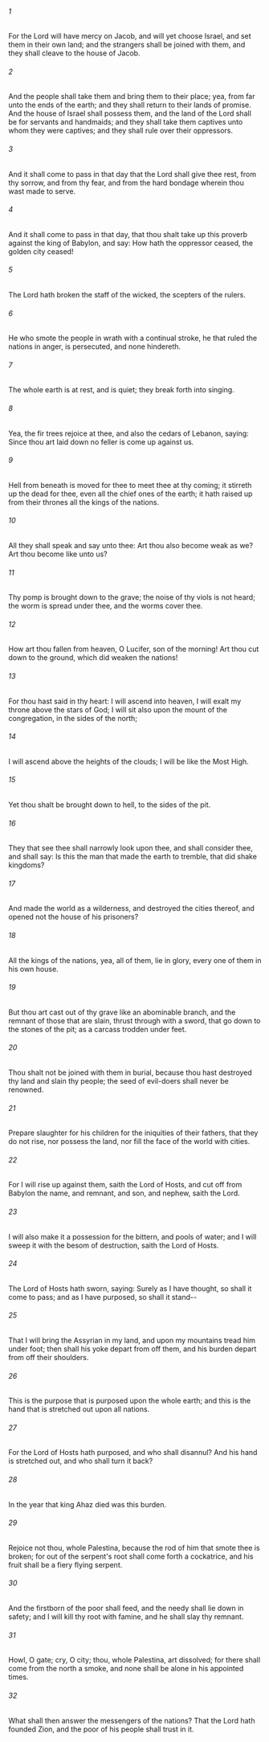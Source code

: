 ###### 1
For the Lord will have mercy on Jacob, and will yet choose Israel, and set them in their own land; and the strangers shall be joined with them, and they shall cleave to the house of Jacob.

###### 2
And the people shall take them and bring them to their place; yea, from far unto the ends of the earth; and they shall return to their lands of promise. And the house of Israel shall possess them, and the land of the Lord shall be for servants and handmaids; and they shall take them captives unto whom they were captives; and they shall rule over their oppressors.

###### 3
And it shall come to pass in that day that the Lord shall give thee rest, from thy sorrow, and from thy fear, and from the hard bondage wherein thou wast made to serve.

###### 4
And it shall come to pass in that day, that thou shalt take up this proverb against the king of Babylon, and say: How hath the oppressor ceased, the golden city ceased!

###### 5
The Lord hath broken the staff of the wicked, the scepters of the rulers.

###### 6
He who smote the people in wrath with a continual stroke, he that ruled the nations in anger, is persecuted, and none hindereth.

###### 7
The whole earth is at rest, and is quiet; they break forth into singing.

###### 8
Yea, the fir trees rejoice at thee, and also the cedars of Lebanon, saying: Since thou art laid down no feller is come up against us.

###### 9
Hell from beneath is moved for thee to meet thee at thy coming; it stirreth up the dead for thee, even all the chief ones of the earth; it hath raised up from their thrones all the kings of the nations.

###### 10
All they shall speak and say unto thee: Art thou also become weak as we? Art thou become like unto us?

###### 11
Thy pomp is brought down to the grave; the noise of thy viols is not heard; the worm is spread under thee, and the worms cover thee.

###### 12
How art thou fallen from heaven, O Lucifer, son of the morning! Art thou cut down to the ground, which did weaken the nations!

###### 13
For thou hast said in thy heart: I will ascend into heaven, I will exalt my throne above the stars of God; I will sit also upon the mount of the congregation, in the sides of the north;

###### 14
I will ascend above the heights of the clouds; I will be like the Most High.

###### 15
Yet thou shalt be brought down to hell, to the sides of the pit.

###### 16
They that see thee shall narrowly look upon thee, and shall consider thee, and shall say: Is this the man that made the earth to tremble, that did shake kingdoms?

###### 17
And made the world as a wilderness, and destroyed the cities thereof, and opened not the house of his prisoners?

###### 18
All the kings of the nations, yea, all of them, lie in glory, every one of them in his own house.

###### 19
But thou art cast out of thy grave like an abominable branch, and the remnant of those that are slain, thrust through with a sword, that go down to the stones of the pit; as a carcass trodden under feet.

###### 20
Thou shalt not be joined with them in burial, because thou hast destroyed thy land and slain thy people; the seed of evil-doers shall never be renowned.

###### 21
Prepare slaughter for his children for the iniquities of their fathers, that they do not rise, nor possess the land, nor fill the face of the world with cities.

###### 22
For I will rise up against them, saith the Lord of Hosts, and cut off from Babylon the name, and remnant, and son, and nephew, saith the Lord.

###### 23
I will also make it a possession for the bittern, and pools of water; and I will sweep it with the besom of destruction, saith the Lord of Hosts.

###### 24
The Lord of Hosts hath sworn, saying: Surely as I have thought, so shall it come to pass; and as I have purposed, so shall it stand--

###### 25
That I will bring the Assyrian in my land, and upon my mountains tread him under foot; then shall his yoke depart from off them, and his burden depart from off their shoulders.

###### 26
This is the purpose that is purposed upon the whole earth; and this is the hand that is stretched out upon all nations.

###### 27
For the Lord of Hosts hath purposed, and who shall disannul? And his hand is stretched out, and who shall turn it back?

###### 28
In the year that king Ahaz died was this burden.

###### 29
Rejoice not thou, whole Palestina, because the rod of him that smote thee is broken; for out of the serpent's root shall come forth a cockatrice, and his fruit shall be a fiery flying serpent.

###### 30
And the firstborn of the poor shall feed, and the needy shall lie down in safety; and I will kill thy root with famine, and he shall slay thy remnant.

###### 31
Howl, O gate; cry, O city; thou, whole Palestina, art dissolved; for there shall come from the north a smoke, and none shall be alone in his appointed times.

###### 32
What shall then answer the messengers of the nations? That the Lord hath founded Zion, and the poor of his people shall trust in it.

